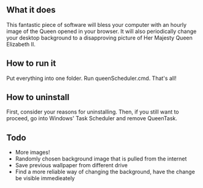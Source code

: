 
## What it does
This fantastic piece of software will bless your computer with an hourly image of the Queen opened in your browser. It will also periodically change your desktop background to a disapproving picture of Her Majesty Queen Elizabeth II.
## How to run it
Put everything into one folder. Run queenScheduler.cmd. That's all!
## How to uninstall
First, consider your reasons for uninstalling. Then, if you still want to proceed, go into Windows' Task Scheduler and remove QueenTask.
## Todo
- More images!
- Randomly chosen background image that is pulled from the internet
- Save previous wallpaper from different drive
- Find a more reliable way of changing the background, have the change be visible immedieately

